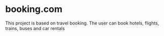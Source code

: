 # booking.com
This project is based on travel booking. The user can book hotels, flights, trains, buses and car rentals
